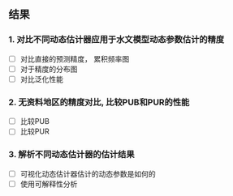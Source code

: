 ## 结果

### 1. 对比不同动态估计器应用于水文模型动态参数估计的精度

- [ ] 对比直接的预测精度， 累积频率图
- [ ] 对于精度的分布图
- [ ] 对比泛化性能

### 2. 无资料地区的精度对比, 比较PUB和PUR的性能

- [ ] 比较PUB
- [ ] 比较PUR

### 3. 解析不同动态估计器的估计结果

- [ ] 可视化动态估计器估计的动态参数是如何的
- [ ] 使用可解释性分析